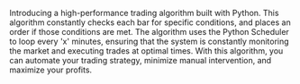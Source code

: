 Introducing a high-performance trading algorithm built with Python. This algorithm constantly checks each bar for specific conditions, and places an order if those conditions are met. The algorithm uses the Python Scheduler to loop every 'x' minutes, ensuring that the system is constantly monitoring the market and executing trades at optimal times. With this algorithm, you can automate your trading strategy, minimize manual intervention, and maximize your profits.
